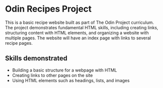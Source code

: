 # Odin Recipes Project

This is a basic recipe website built as part of The Odin Project curriculum. The project demonstrates fundamental HTML skills, including creating links, structuring content with HTML elements, and organizing a website with multiple pages. The website will have an index page with links to several recipe pages.

## Skills demonstrated
- Building a basic structure for a webpage with HTML
- Creating links to other pages on the site
- Using HTML elements such as headings, lists, and images
